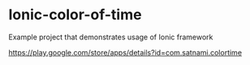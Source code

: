 # Ionic-color-of-time
Example project that demonstrates usage of Ionic framework


https://play.google.com/store/apps/details?id=com.satnami.colortime
